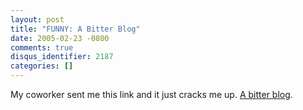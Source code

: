 ```yaml
---
layout: post
title: "FUNNY: A Bitter Blog"
date: 2005-02-23 -0800
comments: true
disqus_identifier: 2187
categories: []
---
```

My coworker sent me this link and it just cracks me up. [A bitter
blog](http://merlin.blogs.com/bitterblog/).

